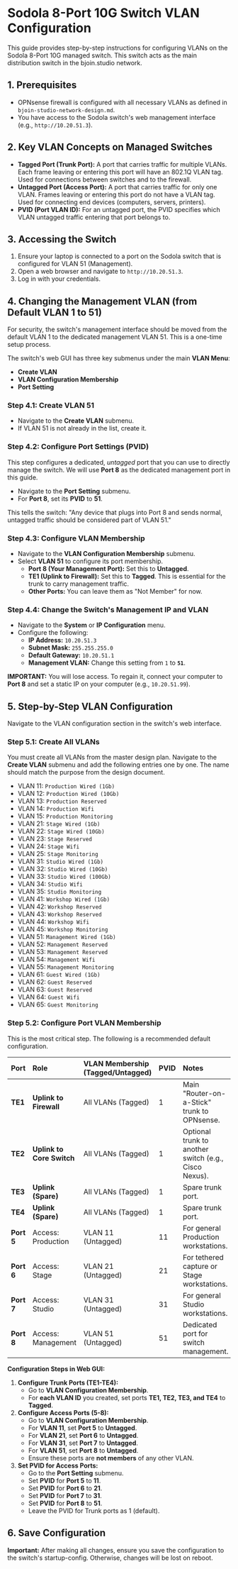 # Sodola 8-Port 10G Switch VLAN Configuration

This guide provides step-by-step instructions for configuring VLANs on the Sodola 8-Port 10G managed switch. This switch acts as the main distribution switch in the bjoin.studio network.

## 1. Prerequisites

*   OPNsense firewall is configured with all necessary VLANs as defined in `bjoin-studio-network-design.md`.
*   You have access to the Sodola switch's web management interface (e.g., `http://10.20.51.3`).

## 2. Key VLAN Concepts on Managed Switches

*   **Tagged Port (Trunk Port):** A port that carries traffic for multiple VLANs. Each frame leaving or entering this port will have an 802.1Q VLAN tag. Used for connections between switches and to the firewall.
*   **Untagged Port (Access Port):** A port that carries traffic for only one VLAN. Frames leaving or entering this port do not have a VLAN tag. Used for connecting end devices (computers, servers, printers).
*   **PVID (Port VLAN ID):** For an untagged port, the PVID specifies which VLAN untagged traffic entering that port belongs to.

## 3. Accessing the Switch

1.  Ensure your laptop is connected to a port on the Sodola switch that is configured for VLAN 51 (Management).
2.  Open a web browser and navigate to `http://10.20.51.3`.
3.  Log in with your credentials.

## 4. Changing the Management VLAN (from Default VLAN 1 to 51)

For security, the switch's management interface should be moved from the default VLAN 1 to the dedicated management VLAN 51. This is a one-time setup process.

The switch's web GUI has three key submenus under the main **VLAN Menu**:
*   **Create VLAN**
*   **VLAN Configuration Membership**
*   **Port Setting**

### Step 4.1: Create VLAN 51

*   Navigate to the **Create VLAN** submenu.
*   If VLAN 51 is not already in the list, create it.

### Step 4.2: Configure Port Settings (PVID)

This step configures a dedicated, *untagged* port that you can use to directly manage the switch. We will use **Port 8** as the dedicated management port in this guide.

*   Navigate to the **Port Setting** submenu.
*   For **Port 8**, set its **PVID** to **51**.

This tells the switch: "Any device that plugs into Port 8 and sends normal, untagged traffic should be considered part of VLAN 51."

### Step 4.3: Configure VLAN Membership

*   Navigate to the **VLAN Configuration Membership** submenu.
*   Select **VLAN 51** to configure its port membership.
    *   **Port 8 (Your Management Port):** Set this to **Untagged**.
    *   **TE1 (Uplink to Firewall):** Set this to **Tagged**. This is essential for the trunk to carry management traffic.
    *   **Other Ports:** You can leave them as "Not Member" for now.

### Step 4.4: Change the Switch's Management IP and VLAN

*   Navigate to the **System** or **IP Configuration** menu.
*   Configure the following:
    *   **IP Address:** `10.20.51.3`
    *   **Subnet Mask:** `255.255.255.0`
    *   **Default Gateway:** `10.20.51.1`
    *   **Management VLAN:** Change this setting from `1` to **`51`**.

**IMPORTANT:** You will lose access. To regain it, connect your computer to **Port 8** and set a static IP on your computer (e.g., `10.20.51.99`).

## 5. Step-by-Step VLAN Configuration

Navigate to the VLAN configuration section in the switch's web interface.

### Step 5.1: Create All VLANs

You must create all VLANs from the master design plan. Navigate to the **Create VLAN** submenu and add the following entries one by one. The name should match the purpose from the design document.

*   VLAN 11: `Production Wired (1Gb)`
*   VLAN 12: `Production Wired (10Gb)`
*   VLAN 13: `Production Reserved`
*   VLAN 14: `Production Wifi`
*   VLAN 15: `Production Monitoring`
*   VLAN 21: `Stage Wired (1Gb)`
*   VLAN 22: `Stage Wired (10Gb)`
*   VLAN 23: `Stage Reserved`
*   VLAN 24: `Stage Wifi`
*   VLAN 25: `Stage Monitoring`
*   VLAN 31: `Studio Wired (1Gb)`
*   VLAN 32: `Studio Wired (10Gb)`
*   VLAN 33: `Studio Wired (100Gb)`
*   VLAN 34: `Studio Wifi`
*   VLAN 35: `Studio Monitoring`
*   VLAN 41: `Workshop Wired (1Gb)`
*   VLAN 42: `Workshop Reserved`
*   VLAN 43: `Workshop Reserved`
*   VLAN 44: `Workshop Wifi`
*   VLAN 45: `Workshop Monitoring`
*   VLAN 51: `Management Wired (1Gb)`
*   VLAN 52: `Management Reserved`
*   VLAN 53: `Management Reserved`
*   VLAN 54: `Management Wifi`
*   VLAN 55: `Management Monitoring`
*   VLAN 61: `Guest Wired (1Gb)`
*   VLAN 62: `Guest Reserved`
*   VLAN 63: `Guest Reserved`
*   VLAN 64: `Guest Wifi`
*   VLAN 65: `Guest Monitoring`

### Step 5.2: Configure Port VLAN Membership

This is the most critical step. The following is a recommended default configuration.

| Port | Role | VLAN Membership (Tagged/Untagged) | PVID | Notes |
|:-----|:-----|:----------------------------------|:-----|:------|
| **TE1** | **Uplink to Firewall** | All VLANs (Tagged) | 1 | Main "Router-on-a-Stick" trunk to OPNsense. |
| **TE2** | **Uplink to Core Switch** | All VLANs (Tagged) | 1 | Optional trunk to another switch (e.g., Cisco Nexus). |
| **TE3** | **Uplink (Spare)** | All VLANs (Tagged) | 1 | Spare trunk port. |
| **TE4** | **Uplink (Spare)** | All VLANs (Tagged) | 1 | Spare trunk port. |
| **Port 5** | Access: Production | VLAN 11 (Untagged) | 11 | For general Production workstations. |
| **Port 6** | Access: Stage | VLAN 21 (Untagged) | 21 | For tethered capture or Stage workstations. |
| **Port 7** | Access: Studio | VLAN 31 (Untagged) | 31 | For general Studio workstations. |
| **Port 8** | Access: Management | VLAN 51 (Untagged) | 51 | Dedicated port for switch management. |

**Configuration Steps in Web GUI:**

1.  **Configure Trunk Ports (TE1-TE4):**
    *   Go to **VLAN Configuration Membership**.
    *   For **each VLAN ID** you created, set ports **TE1, TE2, TE3, and TE4** to **Tagged**.
2.  **Configure Access Ports (5-8):**
    *   Go to **VLAN Configuration Membership**.
    *   For **VLAN 11**, set **Port 5** to **Untagged**.
    *   For **VLAN 21**, set **Port 6** to **Untagged**.
    *   For **VLAN 31**, set **Port 7** to **Untagged**.
    *   For **VLAN 51**, set **Port 8** to **Untagged**.
    *   Ensure these ports are **not members** of any other VLAN.
3.  **Set PVID for Access Ports:**
    *   Go to the **Port Setting** submenu.
    *   Set **PVID** for **Port 5** to **11**.
    *   Set **PVID** for **Port 6** to **21**.
    *   Set **PVID** for **Port 7** to **31**.
    *   Set **PVID** for **Port 8** to **51**.
    *   Leave the PVID for Trunk ports as 1 (default).

## 6. Save Configuration

**Important:** After making all changes, ensure you save the configuration to the switch's startup-config. Otherwise, changes will be lost on reboot.
